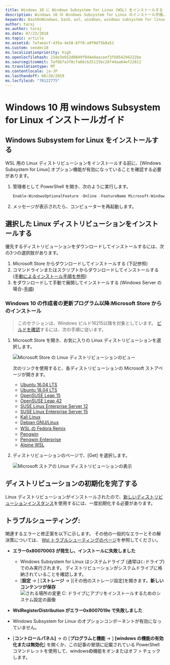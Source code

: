 ```yaml
---
title: Windows 10 に Windows Subsystem for Linux (WSL) をインストールする
description: Windows 10 の Windows Subsystem for Linux のインストール手順。
keywords: BashOnWindows、bash、wsl、windows、windows subsystem for linux、windowssubsystem、ubuntu、debian、suse、windows 10、install
author: taraj
ms.author: taraj
ms.date: 07/23/2018
ms.topic: article
ms.assetid: 7afaeacf-435a-4e58-bff0-a9f0d75b8a51
ms.custom: seodec18
ms.localizationpriority: high
ms.openlocfilehash: 218e3e652d0849f944e8aaceef3fb954294222be
ms.sourcegitcommit: 7af6b7a3f8cfa66cb25115bc26f44aa64ef22811
ms.translationtype: MT
ms.contentlocale: ja-JP
ms.lasthandoff: 08/28/2019
ms.locfileid: "70122775"
---
```

# <a name="windows-subsystem-for-linux-installation-guide-for-windows-10"></a>Windows 10 用 windows Subsystem for Linux インストールガイド

## <a name="install-the-windows-subsystem-for-linux"></a>Windows Subsystem for Linux をインストールする

WSL 用の Linux ディストリビューションをインストールする前に、[Windows Subsystem for Linux] オプション機能が有効になっていることを確認する必要があります。

1. 管理者として PowerShell を開き、次のように実行します。
    ```powershell
    Enable-WindowsOptionalFeature -Online -FeatureName Microsoft-Windows-Subsystem-Linux
    ```

2. メッセージが表示されたら、コンピューターを再起動します。

## <a name="install-your-linux-distribution-of-choice"></a>選択した Linux ディストリビューションをインストールする
優先するディストリビューションをダウンロードしてインストールするには、次の3つの選択肢があります。
1. Microsoft Store からダウンロードしてインストールする (下記参照)
1. コマンドラインまたはスクリプトからダウンロードしてインストールする ([手動によるインストール手順を参照](install-manual.md))
1. をダウンロードして手動で展開してインストールする (Windows Server の場合-[手順](install-on-server.md))

### <a name="windows-10-fall-creators-update-and-later-install-from-the-microsoft-store"></a>Windows 10 の作成者の更新プログラム以降:Microsoft Store からのインストール

> このセクションは、Windows ビルド16215以降を対象としています。  [ビルドを確認](troubleshooting.md#check-your-build-number)するには、次の手順に従います。 

1. Microsoft Store を開き、お気に入りの Linux ディストリビューションを選択します。

    ![Microsoft Store の Linux ディストリビューションのビュー](media/store.png)

    次のリンクを使用すると、各ディストリビューションの Microsoft ストアページが開きます。

    * [Ubuntu 16.04 LTS](https://www.microsoft.com/store/apps/9pjn388hp8c9)
    * [Ubuntu 18.04 LTS](https://www.microsoft.com/store/apps/9N9TNGVNDL3Q)
    * [OpenSUSE Leap 15](https://www.microsoft.com/store/apps/9n1tb6fpvj8c)
    * [OpenSUSE Leap 42](https://www.microsoft.com/store/apps/9njvjts82tjx)
    * [SUSE Linux Enterprise Server 12](https://www.microsoft.com/store/apps/9p32mwbh6cns)
    * [SUSE Linux Enterprise Server 15](https://www.microsoft.com/store/apps/9pmw35d7fnlx)
    * [Kali Linux](https://www.microsoft.com/store/apps/9PKR34TNCV07)
    * [Debian GNU/Linux](https://www.microsoft.com/store/apps/9MSVKQC78PK6)
    * [WSL の Fedora Remix](https://www.microsoft.com/store/apps/9n6gdm4k2hnc)
    * [Pengwin](https://www.microsoft.com/store/apps/9NV1GV1PXZ6P)
    * [Pengwin Enterprise](https://www.microsoft.com/store/apps/9N8LP0X93VCP)
    * [Alpine WSL](https://www.microsoft.com/store/apps/9p804crf0395)

1. ディストリビューションのページで、[Get] を選択します。

    ![Microsoft ストアの Linux ディストリビューションの表示](media/UbuntuStore.png)

## <a name="complete-initialization-of-your-distro"></a>ディストリビューションの初期化を完了する
Linux ディストリビューションがインストールされたので、[新しいディストリビューションインスタンス](initialize-distro.md)を使用するには、一度初期化する必要があります。

## <a name="troubleshooting"></a>トラブルシューティング: 

関連するエラーと修正案を以下に示します。 その他の一般的なエラーとその解決策については、 [Wsl トラブルシューティングのページ](troubleshooting.md)を参照してください。

* **エラー0x80070003 が発生し、インストールに失敗しました**
    * Windows Subsystem for Linux はシステムドライブ (通常は`C:`ドライブ) でのみ実行されます。 ディストリビューションがシステムドライブに格納されていることを確認します。  
    * [**設定** -> ] [**ストレージ** -> ][その他のストレージ設定]を開きます。**新しいコンテンツが保存**
    ![される場所の変更 C: ドライブにアプリをインストールするためのシステム設定の画像](media/AppStorage.png)
    
    
 * **WslRegisterDistribution がエラー0x8007019e で失敗しました**   
  * Windows Subsystem for Linux のオプションコンポーネントが有効になっていません。 
   * [**コントロールパネル]**  -> の [**プログラムと機能** -> ] **[windows の機能の有効化または無効化**] を開くか、この記事の冒頭に記載されている PowerShell コマンドレットを使用して、windows**の**機能をオンまたはオフ > チェックします。
